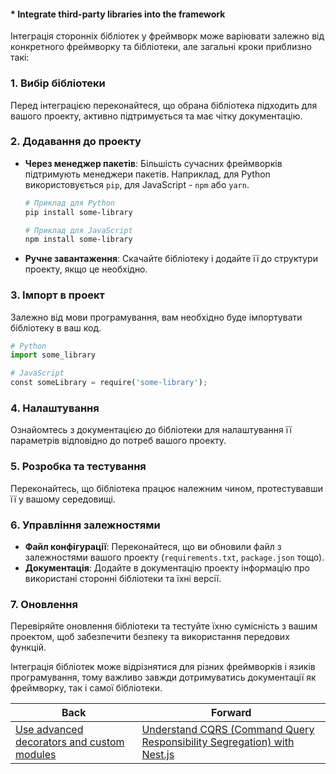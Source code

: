 #### * Integrate third-party libraries into the framework

Інтеграція сторонніх бібліотек у фреймворк може варіювати залежно від конкретного фреймворку та бібліотеки, але загальні кроки приблизно такі:

### 1. Вибір бібліотеки
Перед інтеграцією переконайтеся, що обрана бібліотека підходить для вашого проекту, активно підтримується та має чітку документацію.

### 2. Додавання до проекту
- **Через менеджер пакетів**: Більшість сучасних фреймворків підтримують менеджери пакетів. Наприклад, для Python використовується `pip`, для JavaScript - `npm` або `yarn`.
  ```bash
  # Приклад для Python
  pip install some-library

  # Приклад для JavaScript
  npm install some-library
  ```
- **Ручне завантаження**: Скачайте бібліотеку і додайте її до структури проекту, якщо це необхідно.

### 3. Імпорт в проект
Залежно від мови програмування, вам необхідно буде імпортувати бібліотеку в ваш код.

```python
# Python
import some_library

# JavaScript
const someLibrary = require('some-library');
```

### 4. Налаштування
Ознайомтесь з документацією до бібліотеки для налаштування її параметрів відповідно до потреб вашого проекту.

### 5. Розробка та тестування
Переконайтесь, що бібліотека працює належним чином, протестувавши її у вашому середовищі.

### 6. Управління залежностями
- **Файл конфігурації**: Переконайтеся, що ви обновили файл з залежностями вашого проекту (`requirements.txt`, `package.json` тощо).
- **Документація**: Додайте в документацію проекту інформацію про використані сторонні бібліотеки та їхні версії.

### 7. Оновлення
Перевіряйте оновлення бібліотеки та тестуйте їхню сумісність з вашим проектом, щоб забезпечити безпеку та використання передових функцій.

Інтеграція бібліотек може відрізнятися для різних фреймворків і язиків програмування, тому важливо завжди дотримуватись документації як фреймворку, так і самої бібліотеки.

| Back | Forward |
|---|---|
| [Use advanced decorators and custom modules](/ua/senior/nestjs/utilize-sophisticated-function-decorators-and-bespoke-libraries.md)  | [Understand CQRS (Command Query Responsibility Segregation) with Nest.js](/ua/senior/nestjs/understanding-cqrs-with-nestjs.md) |